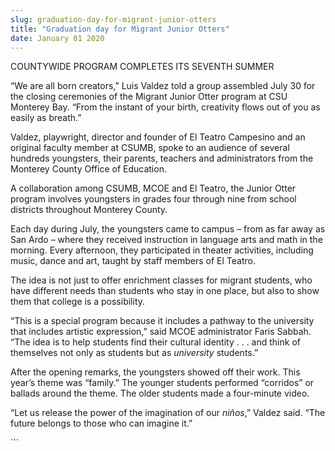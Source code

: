 ```yaml
---
slug: graduation-day-for-migrant-junior-otters
title: "Graduation day for Migrant Junior Otters"
date: January 01 2020
---
```


 
<p>COUNTYWIDE PROGRAM COMPLETES ITS SEVENTH SUMMER</p>
<p>
  “We are all born creators,” Luis Valdez told a group assembled July 30 for the
  closing ceremonies of the Migrant Junior Otter program at CSU Monterey Bay.
  “From the instant of your birth, creativity flows out of you as easily as
  breath.”
</p>
<p>
  Valdez, playwright, director and founder of El Teatro Campesino and an
  original faculty member at CSUMB, spoke to an audience of several hundreds
  youngsters, their parents, teachers and administrators from the Monterey
  County Office of Education.
</p>
<p>
  A collaboration among CSUMB, MCOE and El Teatro, the Junior Otter program
  involves youngsters in grades four through nine from school districts
  throughout Monterey County.
</p>
<p>
  Each day during July, the youngsters came to campus – from as far away as San
  Ardo – where they received instruction in language arts and math in the
  morning. Every afternoon, they participated in theater activities, including
  music, dance and art, taught by staff members of El Teatro.
</p>
<p>
  The idea is not just to offer enrichment classes for migrant students, who
  have different needs than students who stay in one place, but also to show
  them that college is a possibility.
</p>
<p>
  “This is a special program because it includes a pathway to the university
  that includes artistic expression,” said MCOE administrator Faris Sabbah. “The
  idea is to help students find their cultural identity . . . and think of
  themselves not only as students but as <em>university</em> students.”
</p>
<p>
  After the opening remarks, the youngsters showed off their work. This year’s
  theme was “family.” The younger students performed “corridos” or ballads
  around the theme. The older students made a four&#45;minute video.
</p>
<p>
  “Let us release the power of the imagination of our <em>niños</em>,” Valdez
  said. “The future belongs to those who can imagine it.”
</p>
```
